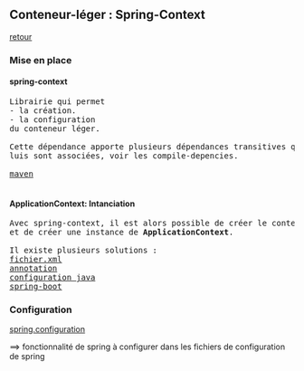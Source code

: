 ## Conteneur-léger : Spring-Context

[retour](./../index-spring.md)

### Mise en place

#### spring-context

<pre>
Librairie qui permet
- la création.
- la configuration
du conteneur léger.

Cette dépendance apporte plusieurs dépendances transitives qui 
luis sont associées, voir les compile-depencies.

<a target="_blank" href="https://mvnrepository.com/artifact/org.springframework/spring-context">maven</a>

</pre>

#### ApplicationContext: Intanciation

<pre>
Avec spring-context, il est alors possible de créer le conteneur léger,
et de créer une instance de <b>ApplicationContext</b>.

Il existe plusieurs solutions :
<a href="./configuration.xml.md">fichier.xml</a>
<a href="./configuration.annotation.md">annotation</a>
<a href="./java-config/index.md">configuration java</a>
<a href="../spring-boot/spb-principe.md">spring-boot</a>
</pre>

### Configuration

[spring.configuration](./spring-configuration-xml/index.md)

==> fonctionnalité de spring à configurer dans les fichiers de configuration de spring
